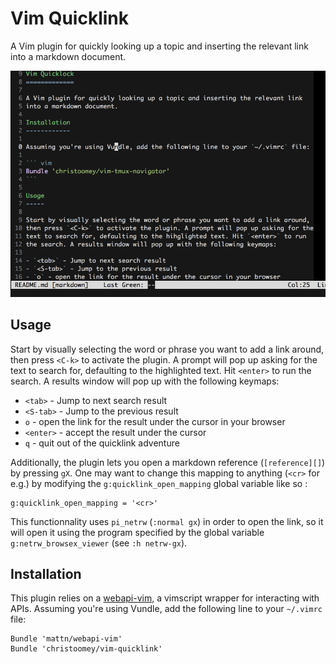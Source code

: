 Vim Quicklink
=============

A Vim plugin for quickly looking up a topic and inserting the relevant link
into a markdown document.

![Overview](./overview.gif)

Usage
-----

Start by visually selecting the word or phrase you want to add a link around,
then press `<C-k>` to activate the plugin. A prompt will pop up asking for the
text to search for, defaulting to the highlighted text. Hit `<enter>` to run
the search. A results window will pop up with the following keymaps:

- `<tab>` - Jump to next search result
- `<S-tab>` - Jump to the previous result
- `o` - open the link for the result under the cursor in your browser
- `<enter>` - accept the result under the cursor
- `q` - quit out of the quicklink adventure

Additionally, the plugin lets you open a markdown reference (`[reference][]`) by
pressing `gX`. One may want to change this mapping to anything (`<cr>` for e.g.)
by modifying the `g:quicklink_open_mapping` global variable like so :

```vim
g:quicklink_open_mapping = '<cr>'
```

This functionnality uses `pi_netrw` (`:normal gx`) in order to
open the link, so it will open it using the program specified by the global
variable `g:netrw_browsex_viewer` (see `:h netrw-gx`).

Installation
------------

This plugin relies on a [webapi-vim][], a vimscript wrapper for interacting
with APIs. Assuming you're using Vundle, add the following line to your
`~/.vimrc` file:

``` vim
Bundle 'mattn/webapi-vim'
Bundle 'christoomey/vim-quicklink'
```

[webapi-vim]: https://github.com/mattn/webapi-vim
